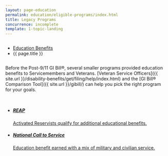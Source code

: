 ```yaml
---
layout: page-education
permalink: education/eligible-programs/index.html
title: Legacy Programs
concurrence: incomplete
template: 1-topic-landing
---
```


<div class="splash" markdown="0">
<div class="row" markdown="0">
<div class="small-12 columns" markdown="0">

<ul class="breadcrumbs" role="menubar" aria-label="Primary">
<li class="parent"><a href="{{ site.url }}/education/">Education Benefits</a></li>
<li class="active">{{ page.title }}</li>
</ul>

</div>
</div>
</div>

<div class="main" role="main" markdown="0">

<div class="section one" markdown="0">
<div class="primary" markdown="0">
<div class="row" markdown="0">
<div class="small-12 columns" markdown="1">

Before the Post-9/11 GI Bill®, several smaller programs provided education benefits to Servicemembers and Veterans. [Veteran Service Officers]({{ site.url }}/disability-benefits/get/filing/help/index.html) and the [GI Bill® Comparison Tool]({{ site.url }}/gibill/) can help you pick the right program for your goals.

</div>
</div>
</div>

<div class="navigation">
  <div class="row">
    <div class="small-12 columns">
          <ul class="small-block-grid-1 medium-block-grid-3 cards small">
            <li>
              <a href="{{ site.url }}/education/eligible-programs/reap/">
                <h5>REAP</h5>
                <span>Activated Reservists qualify for additional educational benefits.</span>
              </a>
            </li>
            <li>
              <a href="{{ site.url }}/education/eligible-programs/call-to-service/">
                <h5>National Call to Service</h5>
                <span>Education benefit earned with a mix of military and civilian service.</span>
              </a>
            </li>
          </ul>
        </div>
      </div>
</div>

</div>
